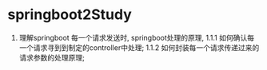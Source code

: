 # springboot2Study
1. 理解springboot 每一个请求发送时, springboot处理的原理,
        1.1.1 如何确认每一个请求寻到到制定的controller中处理;
        1.1.2 如何封装每一个请求传递过来的请求参数的处理原理;
